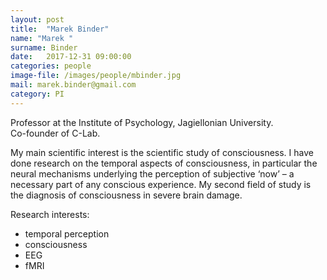 ```yaml
---
layout: post
title:  "Marek Binder"
name: "Marek "
surname: Binder
date:   2017-12-31 09:00:00
categories: people
image-file: /images/people/mbinder.jpg
mail: marek.binder@gmail.com
category: PI
---
```


Professor at the Institute of Psychology, Jagiellonian University. <br> Co-founder of C-Lab.

My main scientific interest is the scientific study of consciousness. I have done research on the temporal aspects of consciousness, in particular the neural mechanisms underlying the perception of subjective ‘now’ – a necessary part of any conscious experience. My second field of study is the diagnosis of consciousness in severe brain damage.

Research interests:
* temporal perception
* consciousness
* EEG
* fMRI
